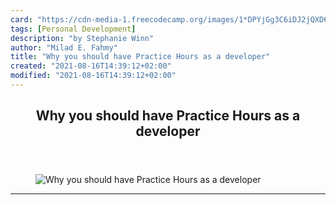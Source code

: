 ```yaml
---
card: "https://cdn-media-1.freecodecamp.org/images/1*DPYjGg3C6iDJ2jQXD6YHUg.gif"
tags: [Personal Development]
description: "by Stephanie Winn"
author: "Milad E. Fahmy"
title: "Why you should have Practice Hours as a developer"
created: "2021-08-16T14:39:12+02:00"
modified: "2021-08-16T14:39:12+02:00"
---
```

<div class="site-wrapper">
<main id="site-main" class="site-main outer">
<div class="inner">
<article class="post-full post tag-personal-development tag-technology tag-learning-to-code tag-programming tag-life-lessons ">
<header class="post-full-header">
<h1 class="post-full-title">Why you should have Practice Hours as a developer</h1>
</header>
<figure class="post-full-image">
<picture>
<source media="(max-width: 700px)" sizes="1px" srcset="data:image/gif;base64,R0lGODlhAQABAIAAAAAAAP///yH5BAEAAAAALAAAAAABAAEAAAIBRAA7 1w">
<source media="(min-width: 701px)" sizes="(max-width: 800px) 400px,
(max-width: 1170px) 700px,
1400px" srcset="https://cdn-media-1.freecodecamp.org/images/1*DPYjGg3C6iDJ2jQXD6YHUg.gif 300w,
https://cdn-media-1.freecodecamp.org/images/1*DPYjGg3C6iDJ2jQXD6YHUg.gif 600w,
https://cdn-media-1.freecodecamp.org/images/1*DPYjGg3C6iDJ2jQXD6YHUg.gif 1000w,
https://cdn-media-1.freecodecamp.org/images/1*DPYjGg3C6iDJ2jQXD6YHUg.gif 2000w">
<img onerror="this.style.display='none'" src="https://cdn-media-1.freecodecamp.org/images/1*DPYjGg3C6iDJ2jQXD6YHUg.gif" alt="Why you should have Practice Hours as a developer">
</picture>
</figure>
<section class="post-full-content">
<div class="post-content medium-migrated-article">
</div>
<hr>
</section>
</article>
</div>
</main>
</div>
<!-- Google Tag Manager (noscript) -->
<!-- End Google Tag Manager (noscript) -->
